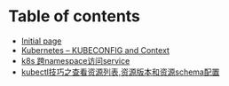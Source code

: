 # Table of contents

* [Initial page](README.md)
* [Kubernetes – KUBECONFIG and Context](kubernetes-kubeconfig-and-context.md)
* [k8s 跨namespace访问service](access-service-from-different-namespace.md)
* [kubectl技巧之查看资源列表,资源版本和资源schema配置](kubectl-explain-resource.md)

